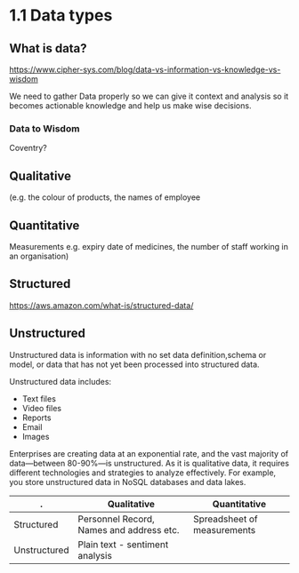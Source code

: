 # 1.1 Data types

## What is data?

<https://www.cipher-sys.com/blog/data-vs-information-vs-knowledge-vs-wisdom>

We need to gather Data properly so we can give it context and analysis so it becomes actionable knowledge and help us make wise decisions.

### Data to Wisdom

Coventry?



## Qualitative


 (e.g. the colour of products, the
names of employee

## Quantitative

Measurements 
e.g. expiry date of medicines, the number of staff working in an organisation)



## Structured

<https://aws.amazon.com/what-is/structured-data/>

## Unstructured

Unstructured data is information with no set data definition,schema or model, or data that has not yet been processed into structured data. 

Unstructured data includes:

* Text files
* Video files
* Reports
* Email
* Images

Enterprises are creating data at an exponential rate, and the vast majority of data—between 80-90%—is unstructured. As it is qualitative data, it requires different technologies and strategies to analyze effectively. For example, you store unstructured data in NoSQL databases and data lakes.


|.           | Qualitative| Quantitative|
|------------|------------|-------------|
| Structured | Personnel Record, Names and address etc. | Spreadsheet of measurements |
|Unstructured| Plain text - sentiment analysis ||
